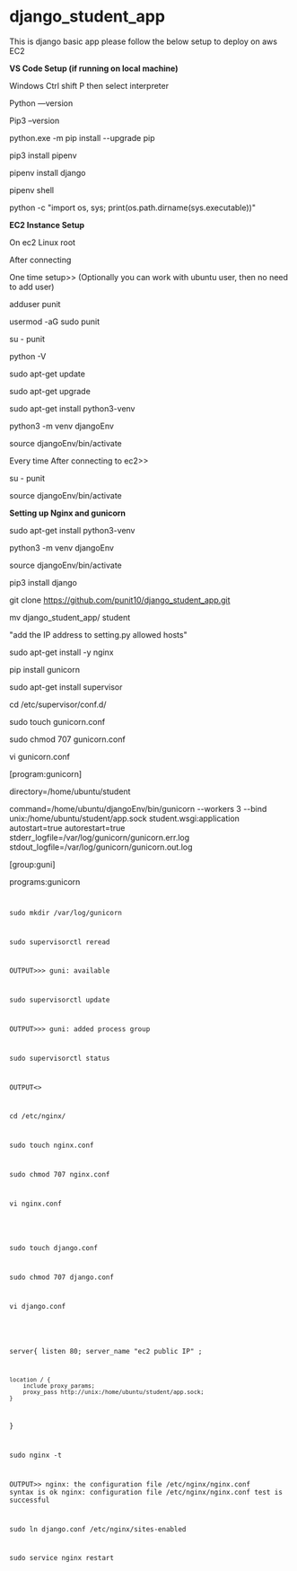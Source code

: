 # django_student_app
This is django basic app please follow the below setup to deploy on aws EC2

**VS Code Setup (if running on local machine)**

Windows Ctrl shift P then select interpreter

Python —version

Pip3 –version

python.exe -m pip install --upgrade pip

pip3 install pipenv

pipenv install django

pipenv shell

python -c "import os, sys; print(os.path.dirname(sys.executable))"

**EC2 Instance Setup** 

On ec2 Linux root

After connecting

One time setup>> (Optionally you can work with ubuntu user, then no need to add user) 

adduser punit

usermod -aG sudo punit

su - punit

python -V

sudo apt-get update

sudo apt-get upgrade

sudo apt-get install python3-venv

python3 -m venv djangoEnv

source djangoEnv/bin/activate

Every time After connecting to ec2>>

su - punit

source djangoEnv/bin/activate

**Setting up Nginx and gunicorn**

sudo apt-get install python3-venv

python3 -m venv djangoEnv

source djangoEnv/bin/activate

pip3 install django

git clone https://github.com/punit10/django_student_app.git

mv django_student_app/ student

"add the IP address to setting.py allowed hosts" 

sudo apt-get install -y nginx

pip install gunicorn

sudo apt-get install supervisor

cd /etc/supervisor/conf.d/

sudo touch gunicorn.conf

sudo chmod 707 gunicorn.conf

vi gunicorn.conf

<paste below code>
  
[program:gunicorn]

directory=/home/ubuntu/student

command=/home/ubuntu/djangoEnv/bin/gunicorn --workers 3 --bind unix:/home/ubuntu/student/app.sock student.wsgi:application  
autostart=true
autorestart=true
stderr_logfile=/var/log/gunicorn/gunicorn.err.log
stdout_logfile=/var/log/gunicorn/gunicorn.out.log

[group:guni]

programs:gunicorn
<code end>

sudo mkdir /var/log/gunicorn

sudo supervisorctl reread

OUTPUT>>>
guni: available

sudo supervisorctl update

OUTPUT>>>
guni: added process group

sudo supervisorctl status

OUTPUT<<should be running>>

cd /etc/nginx/

sudo touch nginx.conf

sudo chmod 707 nginx.conf

vi nginx.conf

<change user to root>
  
sudo touch django.conf

sudo chmod 707 django.conf

vi django.conf

<paste code change server name>
  
server{
	listen 80;
	server_name "ec2 public IP" ;
 
	location / {
		include proxy_params;
		proxy_pass http://unix:/home/ubuntu/student/app.sock;
	}
}

sudo nginx -t

OUTPUT>>
nginx: the configuration file /etc/nginx/nginx.conf syntax is ok
nginx: configuration file /etc/nginx/nginx.conf test is successful

sudo ln django.conf /etc/nginx/sites-enabled

sudo service nginx restart
